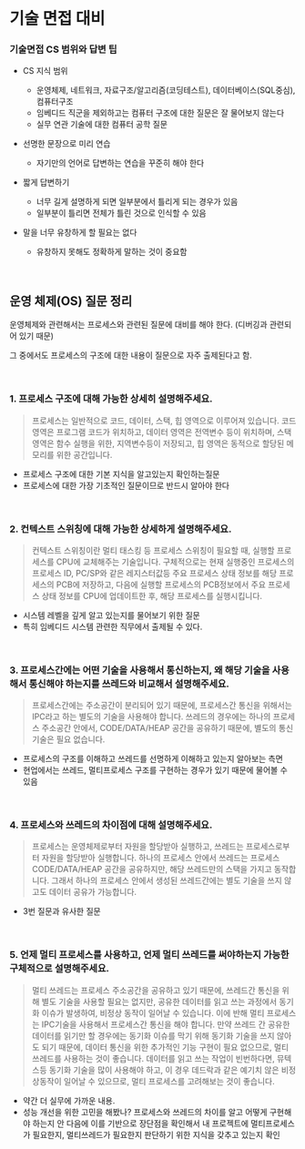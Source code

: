 # 기술 면접 대비

### 기술면접 CS 범위와 답변 팁

- CS 지식 범위
    - 운영체제, 네트워크, 자료구조/알고리즘(코딩테스트), 데이터베이스(SQL중심), 컴퓨터구조
    - 임베디드 직군을 제외하고는 컴퓨터 구조에 대한 질문은 잘 물어보지 않는다
    - 실무 연관 기술에 대한 컴퓨터 공학 질문

- 선명한 문장으로 미리 연습
    - 자기만의 언어로 답변하는 연습을 꾸준히 해야 한다

- 짧게 답변하기
    - 너무 길게 설명하게 되면 일부분에서 틀리게 되는 경우가 있음
    - 일부분이 틀리면 전체가 틀린 것으로 인식할 수 있음

- 말을 너무 유창하게 할 필요는 없다
    - 유창하지 못해도 정확하게 말하는 것이 중요함

<br>

## 운영 체제(OS) 질문 정리

운영체제와 관련해서는 프로세스와 관련된 질문에 대비를 해야 한다. (디버깅과 관련되어 있기 때문)

그 중에서도 프로세스의 구조에 대한 내용이 질문으로 자주 출제된다고 함.

<br>

### 1. 프로세스 구조에 대해 가능한 상세히 설명해주세요.

> 프로세스는 일반적으로 코드, 데이터, 스택, 힙 영역으로 이루어져 있습니다.
코드 영역은 프로그램 코드가 위치하고,
데이터 영역은 전역변수 등이 위치하며,
스택 영역은 함수 실행을 위한, 지역변수등이 저장되고,
힙 영역은 동적으로 할당된 메모리를 위한 공간입니다.
> 
- 프로세스 구조에 대한 기본 지식을 알고있는지 확인하는질문
- 프로세스에 대한 가장 기초적인 질문이므로 반드시 알아야 한다

<br>

### 2. 컨텍스트 스위칭에 대해 가능한 상세하게 설명해주세요.

> 컨텍스트 스위칭이란 멀티 태스킹 등 프로세스 스위칭이 필요할 때, 실행할 프로세스를 CPU에 교체해주는 기술입니다.
구체적으로는 현재 실행중인 프로세스의 프로세스 ID, PC/SP와 같은 레지스터값등 주요 프로세스 상태 정보를 해당 프로세스의 PCB에 저장하고,
다음에 실행할 프로세스의 PCB정보에서 주요 프로세스 상태 정보를 CPU에 업데이트한 후, 해당 프로세스를 실행시킵니다.
> 
- 시스템 레벨을 깊게 알고 있는지를 물어보기 위한 질문
- 특히 임베디드 시스템 관련한 직무에서 출제될 수 있다.

<br>

### 3. 프로세스간에는 어떤 기술을 사용해서 통신하는지, 왜 해당 기술을 사용해서 통신해야 하는지를 쓰레드와 비교해서 설명해주세요.

> 프로세스간에는 주소공간이 분리되어 있기 때문에, 프로세스간 통신을 위해서는 IPC라고 하는 별도의 기술을 사용해야 합니다.
쓰레드의 경우에는 하나의 프로세스 주소공간 안에서, CODE/DATA/HEAP 공간을 공유하기 때문에, 별도의 통신 기술은 필요 없습니다.
> 
- 프로세스의 구조를 이해하고 쓰레드를 선명하게 이해하고 있는지 알아보는 측면
- 현업에서는 쓰레드, 멀티프로세스 구조를 구현하는 경우가 있기 때문에 물어볼 수 있음

<br>

### 4. 프로세스와 쓰레드의 차이점에 대해 설명해주세요.

> 프로세스는 운영체제로부터 자원을 할당받아 실행하고, 쓰레드는 프로세스로부터 자원을 할당받아 실행합니다.
하나의 프로세스 안에서 쓰레드는 프로세스 CODE/DATA/HEAP 공간을 공유하지만, 해당 쓰레드만의 스택을 가지고 동작합니다. 그래서 하나의 프로세스 안에서 생성된 쓰레드간에는 별도 기술을 쓰지 않고도 데이터 공유가 가능합니다.
> 
- 3번 질문과 유사한 질문

<br>

### 5. 언제 멀티 프로세스를 사용하고, 언제 멀티 쓰레드를 써야하는지 가능한 구체적으로 설명해주세요.

> 멀티 쓰레드는 프로세스 주소공간을 공유하고 있기 때문에, 쓰레드간 통신을 위해 별도 기술을 사용할 필요는 없지만, 공유한 데이터를 읽고 쓰는 과정에서 동기화 이슈가 발생하여, 비정상 동작이 일어날 수 있습니다. 
이에 반해 멀티 프로세스는 IPC기술을 사용해서 프로세스간 통신을 해야 합니다. 만약 쓰레드 간 공유한 데이터를 읽기만 할 경우에는 동기화 이슈를 막기 위해 동기화 기술을 쓰지 않아도 되기 때문에, 데이터 통신을 위한 추가적인 기능 구현이 필요 없으므로, 멀티 쓰레드를 사용하는 것이 좋습니다. 
데이터를 읽고 쓰는 작업이 빈번하다면, 뮤텍스등 동기화 기술을 많이 사용해야 하고, 이 경우 데드락과 같은 예기치 않은 비정상동작이 일어날 수 있으므로, 멀티 프로세스를 고려해보는 것이 좋습니다.
> 
- 약간 더 실무에 가까운 내용.
- 성능 개선을 위한 고민을 해봤나? 프로세스와 쓰레드의 차이를 알고 어떻게 구현해야 하는지 안 다음에 이를 기반으로 장단점을 확인해서 내 프로젝트에 멀티프로세스가 필요한지, 멀티쓰레드가 필요한지 판단하기 위한 지식을 갖추고 있는지 확인